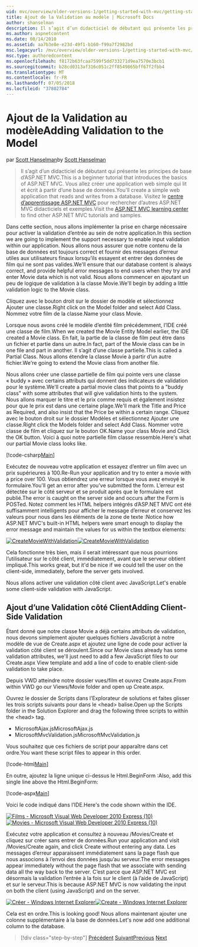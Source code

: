 ```yaml
---
uid: mvc/overview/older-versions-1/getting-started-with-mvc/getting-started-with-mvc-part7
title: Ajout de la Validation au modèle | Microsoft Docs
author: shanselman
description: Il s’agit d’un didacticiel de débutant qui présente les principes de base d’ASP.NET MVC. Créer une application web simple qui lit et écrit à partir d’une base de données.
ms.author: aspnetcontent
ms.date: 08/14/2010
ms.assetid: aa7b3e8e-e23d-49f1-b160-f99a7f2982bd
msc.legacyurl: /mvc/overview/older-versions-1/getting-started-with-mvc/getting-started-with-mvc-part7
msc.type: authoredcontent
ms.openlocfilehash: f8172b63fcaa7599f5dd733271d9ea7570e3bcb1
ms.sourcegitcommit: b28cd0313af316c051c2ff8549865bff67f2fbb4
ms.translationtype: MT
ms.contentlocale: fr-FR
ms.lasthandoff: 07/05/2018
ms.locfileid: "37802784"
---
```

<a name="adding-validation-to-the-model"></a><span data-ttu-id="34642-104">Ajout de la Validation au modèle</span><span class="sxs-lookup"><span data-stu-id="34642-104">Adding Validation to the Model</span></span>
====================
<span data-ttu-id="34642-105">par [Scott Hanselman](https://github.com/shanselman)</span><span class="sxs-lookup"><span data-stu-id="34642-105">by [Scott Hanselman](https://github.com/shanselman)</span></span>

> <span data-ttu-id="34642-106">Il s’agit d’un didacticiel de débutant qui présente les principes de base d’ASP.NET MVC.</span><span class="sxs-lookup"><span data-stu-id="34642-106">This is a beginner tutorial that introduces the basics of ASP.NET MVC.</span></span> <span data-ttu-id="34642-107">Vous allez créer une application web simple qui lit et écrit à partir d’une base de données.</span><span class="sxs-lookup"><span data-stu-id="34642-107">You'll create a simple web application that reads and writes from a database.</span></span> <span data-ttu-id="34642-108">Visitez le [centre d’apprentissage ASP.NET MVC](../../../index.md) pour rechercher d’autres ASP.NET MVC didacticiels et exemples.</span><span class="sxs-lookup"><span data-stu-id="34642-108">Visit the [ASP.NET MVC learning center](../../../index.md) to find other ASP.NET MVC tutorials and samples.</span></span>


<span data-ttu-id="34642-109">Dans cette section, nous allons implémenter la prise en charge nécessaire pour activer la validation d’entrée au sein de notre application.</span><span class="sxs-lookup"><span data-stu-id="34642-109">In this section we are going to implement the support necessary to enable input validation within our application.</span></span> <span data-ttu-id="34642-110">Nous allons nous assurer que notre contenu de la base de données est toujours correct et fournir des messages d’erreur utiles aux utilisateurs finaux lorsqu’ils essayent et entrer des données de film qui ne sont pas valides.</span><span class="sxs-lookup"><span data-stu-id="34642-110">We'll ensure that our database content is always correct, and provide helpful error messages to end users when they try and enter Movie data which is not valid.</span></span> <span data-ttu-id="34642-111">Nous allons commencer en ajoutant un peu de logique de validation à la classe Movie.</span><span class="sxs-lookup"><span data-stu-id="34642-111">We'll begin by adding a little validation logic to the Movie class.</span></span>

<span data-ttu-id="34642-112">Cliquez avec le bouton droit sur le dossier de modèle et sélectionnez Ajouter une classe.</span><span class="sxs-lookup"><span data-stu-id="34642-112">Right click on the Model folder and select Add Class.</span></span> <span data-ttu-id="34642-113">Nommez votre film de la classe.</span><span class="sxs-lookup"><span data-stu-id="34642-113">Name your class Movie.</span></span>

<span data-ttu-id="34642-114">Lorsque nous avons créé le modèle d’entité film précédemment, l’IDE créé une classe de film.</span><span class="sxs-lookup"><span data-stu-id="34642-114">When we created the Movie Entity Model earlier, the IDE created a Movie class.</span></span> <span data-ttu-id="34642-115">En fait, la partie de la classe de film peut être dans un fichier et partie dans un autre.</span><span class="sxs-lookup"><span data-stu-id="34642-115">In fact, part of the Movie class can be in one file and part in another.</span></span> <span data-ttu-id="34642-116">Il s’agit d’une classe partielle.</span><span class="sxs-lookup"><span data-stu-id="34642-116">This is called a Partial Class.</span></span> <span data-ttu-id="34642-117">Nous allons étendre la classe Movie à partir d’un autre fichier.</span><span class="sxs-lookup"><span data-stu-id="34642-117">We're going to extend the Movie class from another file.</span></span>

<span data-ttu-id="34642-118">Nous allons créer une classe partielle de film qui pointe vers une classe « buddy » avec certains attributs qui donnent des indicateurs de validation pour le système.</span><span class="sxs-lookup"><span data-stu-id="34642-118">We'll create a partial movie class that points to a "buddy class" with some attributes that will give validation hints to the system.</span></span> <span data-ttu-id="34642-119">Nous allons marquer le titre et le prix comme requis et également insistez pour que le prix est dans une certaine plage.</span><span class="sxs-lookup"><span data-stu-id="34642-119">We'll mark the Title and Price as Required, and also insist that the Price be within a certain range.</span></span> <span data-ttu-id="34642-120">Cliquez avec le bouton droit sur le dossier Modèles et sélectionnez Ajouter une classe.</span><span class="sxs-lookup"><span data-stu-id="34642-120">Right click the Models folder and select Add Class.</span></span> <span data-ttu-id="34642-121">Nommer votre classe de film et cliquez sur le bouton OK.</span><span class="sxs-lookup"><span data-stu-id="34642-121">Name your class Movie and Click the OK button.</span></span> <span data-ttu-id="34642-122">Voici à quoi notre partielle film classe ressemble.</span><span class="sxs-lookup"><span data-stu-id="34642-122">Here's what our partial Movie class looks like.</span></span>

[!code-csharp[Main](getting-started-with-mvc-part7/samples/sample1.cs)]

<span data-ttu-id="34642-123">Exécutez de nouveau votre application et essayez d’entrer un film avec un prix supérieures à 100.</span><span class="sxs-lookup"><span data-stu-id="34642-123">Re-Run your application and try to enter a movie with a price over 100.</span></span> <span data-ttu-id="34642-124">Vous obtiendrez une erreur lorsque vous avez envoyé le formulaire.</span><span class="sxs-lookup"><span data-stu-id="34642-124">You'll get an error after you've submitted the form.</span></span> <span data-ttu-id="34642-125">L’erreur est détectée sur le côté serveur et se produit après que le formulaire est publié.</span><span class="sxs-lookup"><span data-stu-id="34642-125">The error is caught on the server side and occurs after the Form is POSTed.</span></span> <span data-ttu-id="34642-126">Notez comment les HTML helpers intégrés d’ASP.NET MVC ont été suffisamment intelligents pour afficher le message d’erreur et conservez les valeurs pour nous dans les éléments de la zone de texte :</span><span class="sxs-lookup"><span data-stu-id="34642-126">Notice how ASP.NET MVC's built-in HTML helpers were smart enough to display the error message and maintain the values for us within the textbox elements:</span></span>

<span data-ttu-id="34642-127">[![CreateMovieWithValidation](getting-started-with-mvc-part7/_static/image2.png)](getting-started-with-mvc-part7/_static/image1.png)</span><span class="sxs-lookup"><span data-stu-id="34642-127">[![CreateMovieWithValidation](getting-started-with-mvc-part7/_static/image2.png)](getting-started-with-mvc-part7/_static/image1.png)</span></span>

<span data-ttu-id="34642-128">Cela fonctionne très bien, mais il serait intéressant que nous pourrions l’utilisateur sur le côté client, immédiatement, avant que le serveur obtient impliqué.</span><span class="sxs-lookup"><span data-stu-id="34642-128">This works great, but it'd be nice if we could tell the user on the client-side, immediately, before the server gets involved.</span></span>

<span data-ttu-id="34642-129">Nous allons activer une validation côté client avec JavaScript.</span><span class="sxs-lookup"><span data-stu-id="34642-129">Let's enable some client-side validation with JavaScript.</span></span>

## <a name="adding-client-side-validation"></a><span data-ttu-id="34642-130">Ajout d’une Validation côté Client</span><span class="sxs-lookup"><span data-stu-id="34642-130">Adding Client-Side Validation</span></span>

<span data-ttu-id="34642-131">Étant donné que notre classe Movie a déjà certains attributs de validation, nous devons simplement ajouter quelques fichiers JavaScript à notre modèle de vue de Create.aspx et ajoutez une ligne de code pour activer la validation côté client se déroulent.</span><span class="sxs-lookup"><span data-stu-id="34642-131">Since our Movie class already has some validation attributes, we'll just need to add a few JavaScript files to our Create.aspx View template and add a line of code to enable client-side validation to take place.</span></span>

<span data-ttu-id="34642-132">Depuis VWD atteindre notre dossier vues/film et ouvrez Create.aspx.</span><span class="sxs-lookup"><span data-stu-id="34642-132">From within VWD go our Views/Movie folder and open up Create.aspx.</span></span>

<span data-ttu-id="34642-133">Ouvrez le dossier de Scripts dans l’Explorateur de solutions et faites glisser les trois scripts suivants pour dans le &lt;head&gt; balise.</span><span class="sxs-lookup"><span data-stu-id="34642-133">Open up the Scripts folder in the Solution Explorer and drag the following three scripts to within the &lt;head&gt; tag.</span></span>

- <span data-ttu-id="34642-134">MicrosoftAjax.js</span><span class="sxs-lookup"><span data-stu-id="34642-134">MicrosoftAjax.js</span></span>
- <span data-ttu-id="34642-135">MicrosoftMvcValidation.js</span><span class="sxs-lookup"><span data-stu-id="34642-135">MicrosoftMvcValidation.js</span></span>

<span data-ttu-id="34642-136">Vous souhaitez que ces fichiers de script pour apparaître dans cet ordre.</span><span class="sxs-lookup"><span data-stu-id="34642-136">You want these script files to appear in this order.</span></span>

[!code-html[Main](getting-started-with-mvc-part7/samples/sample2.html)]

<span data-ttu-id="34642-137">En outre, ajoutez la ligne unique ci-dessus le Html.BeginForm :</span><span class="sxs-lookup"><span data-stu-id="34642-137">Also, add this single line above the Html.BeginForm:</span></span>

[!code-aspx[Main](getting-started-with-mvc-part7/samples/sample3.aspx)]

<span data-ttu-id="34642-138">Voici le code indiqué dans l’IDE.</span><span class="sxs-lookup"><span data-stu-id="34642-138">Here's the code shown within the IDE.</span></span>

<span data-ttu-id="34642-139">[![Films - Microsoft Visual Web Developer 2010 Express (10)](getting-started-with-mvc-part7/_static/image4.png)](getting-started-with-mvc-part7/_static/image3.png)</span><span class="sxs-lookup"><span data-stu-id="34642-139">[![Movies - Microsoft Visual Web Developer 2010 Express (10)](getting-started-with-mvc-part7/_static/image4.png)](getting-started-with-mvc-part7/_static/image3.png)</span></span>

<span data-ttu-id="34642-140">Exécutez votre application et consultez à nouveau /Movies/Create et cliquez sur créer sans entrer de données.</span><span class="sxs-lookup"><span data-stu-id="34642-140">Run your application and visit /Movies/Create again, and click Create without entering any data.</span></span> <span data-ttu-id="34642-141">Les messages d’erreur apparaissent immédiatement sans la page flash que nous associons à l’envoi des données jusqu’au serveur.</span><span class="sxs-lookup"><span data-stu-id="34642-141">The error messages appear immediately without the page flash that we associate with sending data all the way back to the server.</span></span> <span data-ttu-id="34642-142">C’est parce que ASP.NET MVC est désormais la validation l’entrée à la fois sur le client (à l’aide de JavaScript) et sur le serveur.</span><span class="sxs-lookup"><span data-stu-id="34642-142">This is because ASP.NET MVC is now validating the input on both the client (using JavaScript) and on the server.</span></span>

<span data-ttu-id="34642-143">[![Créer - Windows Internet Explorer](getting-started-with-mvc-part7/_static/image6.png)](getting-started-with-mvc-part7/_static/image5.png)</span><span class="sxs-lookup"><span data-stu-id="34642-143">[![Create - Windows Internet Explorer](getting-started-with-mvc-part7/_static/image6.png)](getting-started-with-mvc-part7/_static/image5.png)</span></span>

<span data-ttu-id="34642-144">Cela est en ordre.</span><span class="sxs-lookup"><span data-stu-id="34642-144">This is looking good!</span></span> <span data-ttu-id="34642-145">Nous allons maintenant ajouter une colonne supplémentaire à la base de données.</span><span class="sxs-lookup"><span data-stu-id="34642-145">Let's now add one additional column to the database.</span></span>

> [!div class="step-by-step"]
> <span data-ttu-id="34642-146">[Précédent](getting-started-with-mvc-part6.md)
> [Suivant](getting-started-with-mvc-part8.md)</span><span class="sxs-lookup"><span data-stu-id="34642-146">[Previous](getting-started-with-mvc-part6.md)
[Next](getting-started-with-mvc-part8.md)</span></span>
